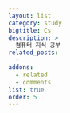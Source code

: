 ```yaml
---
layout: list
category: study
bigtitle: Cs
description: >
  컴퓨터 지식 공부
related_posts:
  -
addons:
  - related
  - comments
list: true
order: 5
---
```

